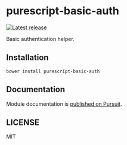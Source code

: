 # purescript-basic-auth

[![Latest release](http://img.shields.io/github/release/oreshinya/purescript-basic-auth.svg)](https://github.com/oreshinya/purescript-basic-auth/releases)

Basic authentication helper.

## Installation

```
bower install purescript-basic-auth
```

## Documentation

Module documentation is [published on Pursuit](http://pursuit.purescript.org/packages/purescript-basic-auth).

## LICENSE

MIT
